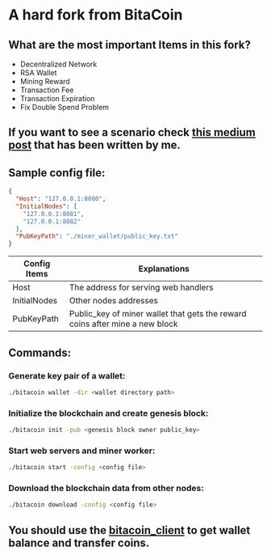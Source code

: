 # A hard fork from BitaCoin

## What are the most important Items in this fork?

* Decentralized Network
* RSA Wallet
* Mining Reward
* Transaction Fee
* Transaction Expiration
* Fix Double Spend Problem

## If you want to see a scenario check [this medium post](https://medium.com/@amirhossein2000/lets-run-a-coin-base-blockchain-that-is-written-by-golang-e9743d54a58) that has been written by me.

## Sample config file:

```json
{
  "Host": "127.0.0.1:8080",
  "InitialNodes": [
    "127.0.0.1:8081",
    "127.0.0.1:8082"
  ],
  "PubKeyPath": "./miner_wallet/public_key.txt"
}
```

Config Items | Explanations
------------ | -------------
Host | The address for serving web handlers
InitialNodes | Other nodes addresses
PubKeyPath | Public_key of miner wallet that gets the reward coins after mine a new block

## Commands:

### Generate key pair of a wallet:

```bash
./bitacoin wallet -dir <wallet directory path>
```

### Initialize the blockchain and create genesis block:

```bash
./bitacoin init -pub <genesis block owner public_key>
````

### Start web servers and miner worker:

```bash
./bitacoin start -config <config file>
````

### Download the blockchain data from other nodes:

```bash
./bitacoin download -config <config file>
````

## You should use the [bitacoin_client](https://github.com/Amirhossein2000/bitacoin_client "bitacoin_client") to get wallet balance and transfer coins.
